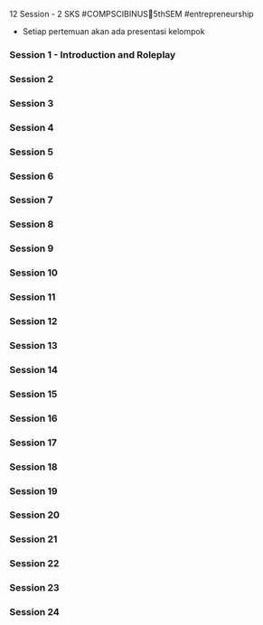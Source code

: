 12 Session - 2 SKS
#COMPSCIBINUS🏫5thSEM #entrepreneurship

- Setiap pertemuan akan ada presentasi kelompok

### Session 1 - Introduction and Roleplay


### Session 2
### Session 3
### Session 4
### Session 5
### Session 6
### Session 7
### Session 8
### Session 9
### Session 10
### Session 11
### Session 12
### Session 13
### Session 14
### Session 15
### Session 16
### Session 17
### Session 18
### Session 19
### Session 20
### Session 21
### Session 22
### Session 23
### Session 24
